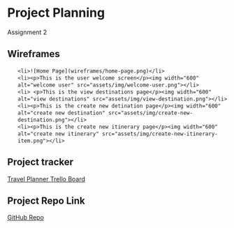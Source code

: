 
<h1>Project Planning</h1>
<p>Assignment 2</p>

<h2>Wireframes</h2>
  <ul>
    
    <li>![Home Page](wireframes/home-page.png)</li>
    <li><p>This is the user welcome screen</p><img width="600" alt="welcome user" src="assets/img/welcome-user.png"></li>
    <li> <p>This is the view destinations page</p><img width="600" alt="view destinations" src="assets/img/view-destination.png"></li>
    <li><p>This is the create new detination page</p><img width="600" alt="create new destination" src="assets/img/create-new-destination.png"></li>
    <li><p>This is the create new itinerary page</p><img width="600" alt="create new itinerary" src="assets/img/create-new-itinerary-item.png"></li>
    
  </ul>  
  


<h2>Project tracker</h2>
  <a href="https://trello.com/b/js2SzEQG/travel-planner-lo-2020">Travel Planner Trello Board</a>

<h2>Project Repo Link</h2>
<a href="https://github.com/bmconstant16/DestinationMVP_LO">GitHub Repo</a>
